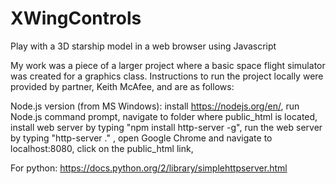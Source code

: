 # XWingControls
Play with a 3D starship model in a web browser using Javascript

My work was a piece of a larger project where a basic space flight simulator was created
for a graphics class.  Instructions to run the project locally were provided by partner,
Keith McAfee, and are as follows:

Node.js version (from MS Windows):
	install https://nodejs.org/en/,
	run Node.js command prompt,
	navigate to folder where public_html is located,
	install web server by typing "npm install http-server -g",
	run the web server by typing "http-server ." ,
	open Google Chrome and navigate to localhost:8080,
	click on the public_html link,

For python:
	https://docs.python.org/2/library/simplehttpserver.html
